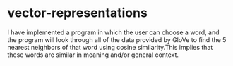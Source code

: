 # vector-representations

I have implemented a program in which the user can choose a word, and the program will look through all of the data provided by GloVe to find the 5 nearest neighbors of that word using cosine similarity.This implies that these words are similar in meaning and/or general context.
